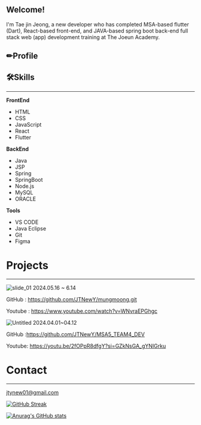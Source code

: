 ## Welcome!

I'm Tae jin Jeong, a new developer who has completed MSA-based flutter (Dart), React-based front-end, and JAVA-based spring boot back-end full stack web (app) development training at The Joeun Academy.

## ✏Profile

## 🛠Skills

---

**FrontEnd**

- HTML
- CSS
- JavaScript
- React
- Flutter

**BackEnd**

- Java
- JSP
- Spring
- SpringBoot
- Node.js
- MySQL
- ORACLE

**Tools**

- VS CODE
- Java Eclipse
- Git
- Figma

# Projects

---
![slide_01](https://github.com/JTNewY/JTNewY/assets/151705894/77eaeb4f-2dcd-4e57-bf4e-f9e3d57d07b9)
2024.05.16 ~ 6.14

GitHub :  https://github.com/JTNewY/mungmoong.git

Youtube  : https://www.youtube.com/watch?v=WNvraEPGhgc



![Untitled](https://github.com/JTNewY/JTNewY/assets/151705894/d3da644a-4d09-4ce3-9d67-75f4dc129841)
2024.04.01~04.12

GitHub :https://github.com/JTNewY/MSA5_TEAM4_DEV

Youtube: https://youtu.be/2fOPpR8dfgY?si=GZkNsGA_gYNIGrku


# Contact

---

jtynew01@gmail.com

[![GitHub Streak](https://streak-stats.demolab.com?user=JTNewY&locale=ko)](https://git.io/streak-stats)

[![Anurag's GitHub stats](https://github-readme-stats.vercel.app/api?username=jtnewY)](https://github.com/anuraghazra/github-readme-stats)
